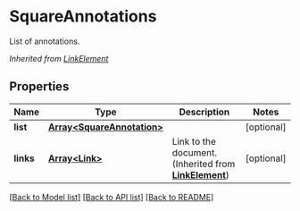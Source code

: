 # SquareAnnotations
List of annotations.

*Inherited from [LinkElement](LinkElement.md)*
## Properties
Name | Type | Description | Notes
------------ | ------------- | ------------- | -------------
**list** | [**Array&lt;SquareAnnotation&gt;**](SquareAnnotation.md) |  | [optional]
**links** | [**Array&lt;Link&gt;**](Link.md) | Link to the document. (Inherited from **[LinkElement](LinkElement.md)**) | [optional]
[[Back to Model list]](../README.md#documentation-for-models) [[Back to API list]](../README.md#documentation-for-api-endpoints) [[Back to README]](../README.md)

